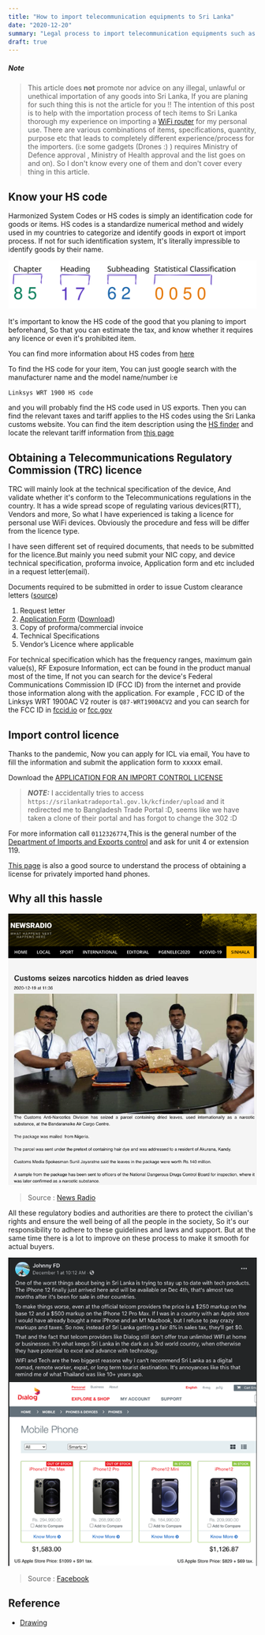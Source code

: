 ```yaml
---
title: "How to import telecommunication equipments to Sri Lanka"
date: "2020-12-20"
summary: "Legal process to import telecommunication equipments such as mobile phones , WiFi routers, networking equipments to Sri Lanka"
draft: true
---
```


##### Note

>This article does **not** promote nor advice on any illegal, unlawful or unethical importation of any goods into Sri Lanka, If you are planing for such thing this is not the article for you !!
The intention of this post is to help with the importation process of tech items to Sri Lanka thorough my experience on importing a [WiFi router](https://www.linksys.com/us/p/P-WRT1900ACS/) for my personal use.
There are various combinations of items, specifications, quantity, purpose etc that leads to completely different experience/process for the importers. (i:e some gadgets (Drones :) ) requires Ministry of Defence approval , Ministry of Health approval and the list goes on and on). So I don't know every one of them and don't cover every thing in this article.

## Know your HS code

Harmonized System Codes or HS codes is simply an identification code for goods or items. HS codes is a standardize numerical method and widely used in my countries to categorize and identify goods in export ot import process. If not for such identification system, It's literally impressible to identify goods by their name.

![HS Code](images/hscode.svg)

It's important to know the HS code of the good that you planing to import beforehand, So that you can estimate the tax, and know whether it requires any licence or even it's prohibited item.

You can find more information about HS codes from [here](https://www.trade.gov/harmonized-system-hs-codes)

To find the HS code for your item, You can just google search with the manufacturer name and the model name/number
i:e
```
Linksys WRT 1900 HS code
```
and you will probably find the HS code used in US exports. Then you can find the relevant taxes and tariff applies to the HS codes using the Sri Lanka customs website.
You can find the item description using the [HS finder](http://www.customs.gov.lk/business/hsfinder) and locate the relevant tariff information from [this page](http://www.customs.gov.lk/classification/tarrif) 

## Obtaining a Telecommunications Regulatory Commission (TRC) licence

TRC will mainly look at the technical specification of the device, And validate whether it's conform to the Telecommunications regulations in the country. It has a wide spread scope of regulating various devices(RTT), Vendors and more, So what I have experienced is taking a licence for personal use WiFi devices. Obviously the procedure and fess will be differ from the licence type.

I have seen different set of required documents, that needs to be submitted for the licence.But mainly you need submit your NIC copy, and device technical specification, proforma invoice, Application form and etc included in a request letter(email).

Documents required to be submitted in order to issue Custom clearance letters ([source](http://www.trc.gov.lk/images/stories/spectrum/LPspectrumAllocantion1.pdf))
1. Request letter
2. [Application Form](http://www.trc.gov.lk/images/stories/spectrum/LowPowerApplication.pdf) ([Download](http://www.trc.gov.lk/low-power-device.html))
3. Copy of proforma/commercial invoice
4. Technical Specifications
5. Vendor’s Licence where applicable 

For technical specification which has the frequency ranges, maximum gain value(s), RF Exposure Information, ect can be found in the product manual most of the time, If not you can search for the device's Federal Communications Commission ID (FCC ID) from the internet and provide those information along with the application.
For example , FCC ID of the Linksys WRT 1900AC V2 router is `Q87-WRT1900ACV2` and you can search for the FCC ID in [fccid.io](https://fccid.io/Q87-WRT1900ACV2) or [fcc.gov](https://www.fcc.gov/oet/ea/fccid)

## Import control licence

Thanks to the pandemic, Now you can apply for ICL via email, You have to fill the information and submit the application form to xxxxx email.

Download the [APPLICATION FOR AN IMPORT CONTROL LICENSE](https://srilankatradeportal.gov.lk/kcfinder/upload/files/DoIEC7AL.pdf)

> **_NOTE:_**  I accidentally tries to access `https://srilankatradeportal.gov.lk/kcfinder/upload` and it redirected me to Bangladesh Trade Portal :D, seems like we have taken a clone of their portal and has forgot to change the 302 :D 


For more information call `0112326774`,This is the general number of the [Department of Imports and Exports control](imexport.gov.lk) and ask for unit 4 or extension 119.

[This page](http://www.imexport.gov.lk/index.php/en/notices/112-instructions-to-the-applicants-who-personally-importing-phones.html) is also a good source to understand the process of obtaining a license for privately imported hand phones.

## Why all this hassle

![Narcotics](images/Customs-seizes-narcotics-hidden-as-dried-leaves-Newsradio.png)
> Source : [News Radio](https://www.newsradio.lk/local/customs-seizes-narcotics-hidden-as-dried-leaves/)

All these regulatory bodies and authorities are there to protect the civilian's rights and ensure the well being of all the people in the society, So it's our responsibility to adhere to these guidelines and laws and support.
But at the same time there is a lot to improve on these process to make it smooth for actual buyers.

![Johnny-FD](images/Johnny-FD-Posts-Facebook.png)

> Source : [Facebook](https://www.facebook.com/JohnnyFDK/posts/2902701656625133)

## Reference

- [Drawing](https://excalidraw.com/#room=27703d66db1f97033a51,jKOLhWHyhhqd683XlJeo4Q)

